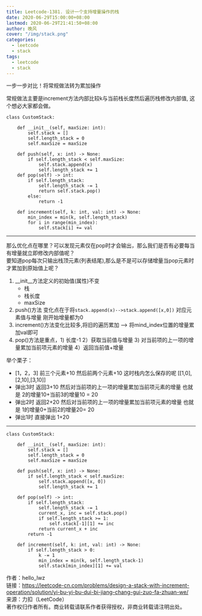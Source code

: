 ```yaml
---
title: Leetcode-1381. 设计一个支持增量操作的栈
date: 2020-06-29T15:00:00+08:00
lastmod: 2020-06-29T21:41:50+08:00
author: 晚风
cover: "/img/stack.png"
categories: 
  - leetcode
  - stack
tags: 
  - leetcode
  - stack
---
```


一步一步对比！将常规做法转为累加操作

<!--more-->

常规做法主要是increment方法内部比较k与当前栈长度然后遍历栈修改内部值,
这个想必大家都会做。


	class CustomStack:

	    def __init__(self, maxSize: int):
	        self.stack = []
	        self.length_stack = 0
	        self.maxSize = maxSize

	    def push(self, x: int) -> None:
	        if self.length_stack < self.maxSize:
	            self.stack.append(x)
	            self.length_stack += 1
	    def pop(self) -> int:
	        if self.length_stack:
	            self.length_stack -= 1
	            return self.stack.pop()
	        else:
	            return -1

	    def increment(self, k: int, val: int) -> None:
	        min_index = min(k, self.length_stack)
	        for i in range(min_index):
	            self.stack[i] += val
---

那么优化点在哪里？可以发现元素仅在pop时才会输出，那么我们是否有必要每当有增量就立即修改内部值呢？  
要知道pop每次只输出栈顶元素(列表结尾),那么是不是可以存储增量当pop元素时才累加到原始值上呢？  
1. __init__方法定义的初始值(属性)不变  
   - 栈  
   - 栈长度   
   - maxSize  
2. push()方法 变化点在于将`stack.append(x)-->stack.append([x,0])` 对应元素值与增量 刚开始增量都为0
3. increment()方法变化比较多,将旧的遍历累加 --> 将mind_index位置的增量累加val即可
4. pop()方法是重点，1) 长度-1 2）获取当前值与增量 3) 对当前项的上一项的增量累加当前项元素的增量 4）返回当前值+增量

举个栗子： 
- [1，2，3] 前三个元素+10 然后前两个元素+10 这时栈内怎么保存的呢 [[1,0],[2,10],[3,10]]  
- 弹出3时 返回3+10 然后对当前项的上一项的增量累加当前项元素的增量 也就是 2的增量10+当前3的增量10 = 20  
- 弹出2时 返回2+20 然后对当前项的上一项的增量累加当前项元素的增量 也就是 1的增量0+当前2的增量20= 20  
- 弹出1时 直接弹出 1+20  

---

	class CustomStack:

	    def __init__(self, maxSize: int):
	        self.stack = []
	        self.length_stack = 0
	        self.maxSize = maxSize

	    def push(self, x: int) -> None:
	        if self.length_stack < self.maxSize:
	            self.stack.append([x, 0])
	            self.length_stack += 1

	    def pop(self) -> int:
	        if self.length_stack:
	            self.length_stack -= 1
	            current_x, inc = self.stack.pop()
	            if self.length_stack >= 1:
	                self.stack[-1][1] += inc
	            return current_x + inc
	        return -1

	    def increment(self, k: int, val: int) -> None:
	        if self.length_stack > 0:
	            k -= 1
	            min_index = min(k, self.length_stack-1)
	            self.stack[min_index][1] += val

作者：hello_lwz  
链接：https://leetcode-cn.com/problems/design-a-stack-with-increment-operation/solution/yi-bu-yi-bu-dui-bi-jiang-chang-gui-zuo-fa-zhuan-we/  
来源：力扣（LeetCode）  
著作权归作者所有。商业转载请联系作者获得授权，非商业转载请注明出处。  
